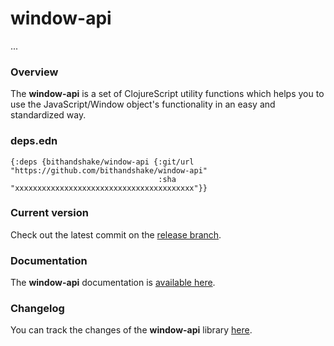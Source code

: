
# window-api

...

### Overview

The <strong>window-api</strong> is a set of ClojureScript utility functions
which helps you to use the JavaScript/Window object's functionality in an easy
and standardized way.

### deps.edn

```
{:deps {bithandshake/window-api {:git/url "https://github.com/bithandshake/window-api"
                                 :sha     "xxxxxxxxxxxxxxxxxxxxxxxxxxxxxxxxxxxxxxxx"}}
```

### Current version

Check out the latest commit on the [release branch](https://github.com/bithandshake/window-api/tree/release).

### Documentation

The <strong>window-api</strong> documentation is [available here](documentation/COVER.md).

### Changelog

You can track the changes of the <strong>window-api</strong> library [here](CHANGES.md).
